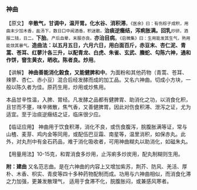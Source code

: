 ###  神曲

【原文】  **辛散气，甘调中，温开胃。化水谷、消积滞**。<small>《医余》曰：有伤棕子成积，用曲末少加木香，盐汤下，数日口中闻酒香，积迷散。</small>**治痰逆癥结，泻痢胀满。回乳**<small>炒研，酒服二钱，日二。</small>**下胎**。<small>产后血晕，末服亦良。</small>**亦治目病**。<small>《启微集》曰：生用能发其生气，熟用能敛其暴气。</small>**造曲法：以五月五日，六月六日，用白面百斤，赤豆末、杏仁泥、青蒿、苍耳、红蓼汁各三升，以配青龙、白虎、朱雀、玄武、螣蛇、勾陈六神，通和作饼，窨生黄衣，晒收。陈者良。炒用**。
    

【讲解】 **神曲善能消化榖食，又能健脾和中**。为面粉和其他药物（青蒿、苍耳、辣蓼、杏仁、赤小豆）混合后经发酵而成的加工品。又名六神曲。切成小方块，一般以陈久者为佳。原药生用，炒用或炒焦用。

本品甘辛性温，入脾、胃经。凡发酵之品都有健脾胃、助消化之功，以消食化积，且甘而不壅，味辛微散，焦气香，又善健脾胃。因此对伤食积滞、泄泻之证，尤为适宜。至于治痰逆癥结之证，临床很少应。
    

【临证应用】 神曲用于饮食积滞，消化不良，或伤食腹泻，脘腹胀满等证，常与山楂、麦芽、鸡内金等同用，或配伍巴豆霜、南星等，温里消积，如保赤丸。此外，对丸剂中有金石药品，难于消化吸收者，可用神曲糊丸以助消化，如磁朱丸。
    

【用量用法】10-15克，和胃消食多炒用，止泻痢多炒炭用，配丸制糊则生用。
    

**附：建曲**   又名范志曲。是在六神曲的内容上又增加紫苏，荆芥、防风、羌活、厚朴、木香、枳实、青皮等四十多种药物配制而成。功用与六神曲相似，而消食化滞之力加强，更兼发散理气，
 适用于食滞不化，脘腹胀闷，或兼感风寒者。

